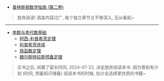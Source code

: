 - [普林斯顿数学指南 (第二卷)](https://book.douban.com/subject/25817383/)

> 放弃阅读!
  涵盖内容过广, 每个独立章节又不够深入, 无从看起~

---

- [李群与李代数基础](https://book.douban.com/subject/35533338/)
  - [柯西-利普希茨定理](https://en.wikipedia.org/wiki/Picard-Lindelöf_theorem)
  - [利普希茨连续](https://en.wikipedia.org/wiki/Lipschitz_continuity)
  - [隐函数定理](https://en.wikipedia.org/wiki/Implicit_function_theorem)
  - [魏尔斯特拉斯预备定理](https://en.wikipedia.org/wiki/Weierstrass_preparation_theorem)

> 买书之后, 闲置了蛮长时间, 2024-07-22, 决定放弃阅读本书.
  因为等到有计划 (时间, 预备知识储备) 阅读本书的时候,
  估计会选择更优质的书籍~
